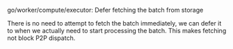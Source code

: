go/worker/compute/executor: Defer fetching the batch from storage

There is no need to attempt to fetch the batch immediately, we can defer it to
when we actually need to start processing the batch. This makes fetching not
block P2P dispatch.
